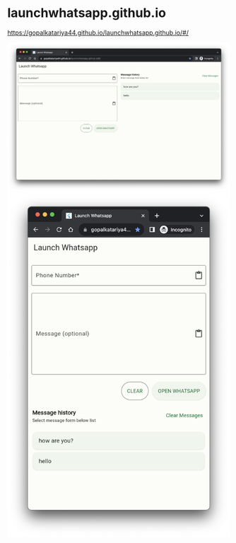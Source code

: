 # launchwhatsapp.github.io
https://gopalkatariya44.github.io/launchwhatsapp.github.io/#/


![alt text](https://raw.githubusercontent.com/gopalkatariya44/launchwhatsapp.github.io/main/ss/web.png)
![alt text](https://raw.githubusercontent.com/gopalkatariya44/launchwhatsapp.github.io/main/ss/mobile.png)
